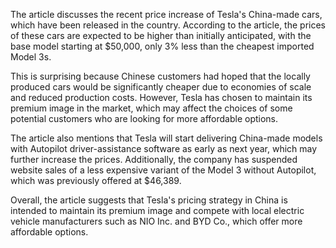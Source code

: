 The article discusses the recent price increase of Tesla's China-made cars, which have been released in the country. According to the article, the prices of these cars are expected to be higher than initially anticipated, with the base model starting at $50,000, only 3% less than the cheapest imported Model 3s.

This is surprising because Chinese customers had hoped that the locally produced cars would be significantly cheaper due to economies of scale and reduced production costs. However, Tesla has chosen to maintain its premium image in the market, which may affect the choices of some potential customers who are looking for more affordable options.

The article also mentions that Tesla will start delivering China-made models with Autopilot driver-assistance software as early as next year, which may further increase the prices. Additionally, the company has suspended website sales of a less expensive variant of the Model 3 without Autopilot, which was previously offered at $46,389.

Overall, the article suggests that Tesla's pricing strategy in China is intended to maintain its premium image and compete with local electric vehicle manufacturers such as NIO Inc. and BYD Co., which offer more affordable options.